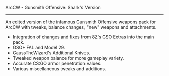 ArcCW - Gunsmith Offensive: Shark's Version

------------------

An edited version of the infamous Gunsmith Offensive weapons pack for ArcCW with tweaks, balance changes, "new" weapons and attachments.

- Integration of changes and fixes from 8Z's GSO Extras into the main pack.
- GSO+ FAL and Model 29.
- GaussTheWizard's Additional Knives.
- Tweaked weapon balance for more gameplay variety.
- Accurate CS:GO armor penetration values.
- Various miscellaneous tweaks and additions.
